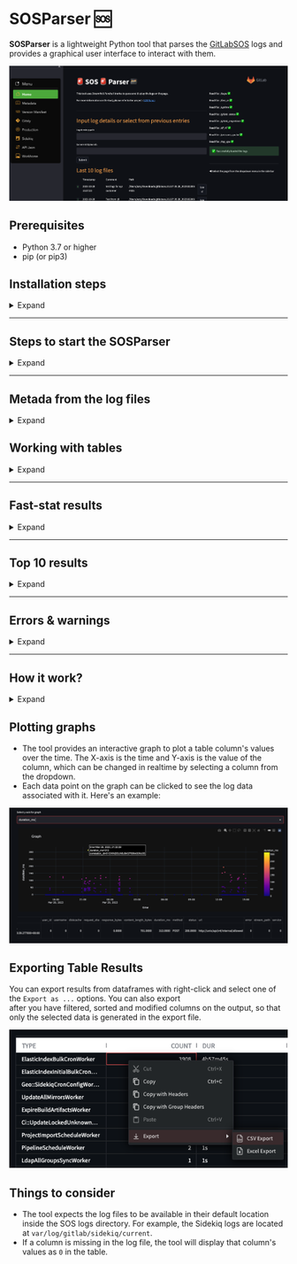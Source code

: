 # SOSParser :sos:

**SOSParser** is a lightweight Python tool that parses the [GitLabSOS](https://gitlab.com/gitlab-com/support/toolbox/gitlabsos) logs and provides a graphical user interface to interact with them. 

![sosparser_interface](static/interface.png)


## Prerequisites

- Python 3.7 or higher
- pip (or pip3)

## Installation steps

<details>
<summary>Expand</summary>

1. Clone the repository:

```bash
git clone git@gitlab.com:gitlab-com/support/toolbox/sosparser.git
cd sosparser
```

2. Install the dependencies using the `requirements.txt` file:

```bash
pip install -r requirements.txt
```

 - If you have pip3 installed then you can use

```bash
pip3 install -r requirements.txt
```

 - Or if you want to use a [virtual environment](https://docs.python.org/3/library/venv.html), run the following commands instead:

```bash
virtualenv venv
source venv/bin/activate
pip3 install -r requirements.txt
```
</details>

---

## Steps to start the SOSParser

<details>
<summary>Expand</summary>

1. Add the following function to `~/.bashrc` or `~/.zshrc` file so that the sosparser can be triggered from the command line directly:

 ```
sosparser() {
  local path="${1:-$(pwd)}"
  if [[ -z "$path" ]]; then
    path="$(pwd)"
  fi
  
  if [[ "$OSTYPE" == "darwin"* ]]; then
    /usr/bin/open "http://localhost:8501/?path=$path"
  elif [[ "$OSTYPE" == "linux-gnu"* ]]; then
    xdg-open "http://localhost:8501/?path=$path"
  else
    echo "Unsupported OS"
  fi
}
 ```

2. Navigate to the SOSParser directory and execute the command below. This will launch a new browser tab at http://localhost:8501::

```bash
streamlit run app.py --browser.gatherUsageStats=false
```

3. Once the page loads, copy the absolute path of the logs directory. Then, paste this path into the text box on the application's user interface (webpage), add any optional comments, and click the 'Submit' button.

4. We can also open the logs directly from the logs directory in the command line tool as follows:

- We can provide the absolute path to the sosparser command
```
> sosparser /Users/azzy/Downloads/gitlabsos.dv-git-_20230329105343 
```

- Or we can just execute sosparser in the log directory (this will take the pwd value as input by default)
    
```
> sosparser 
```

5. Logs uploaded through the UI can be optionally saved within the application for easy future reference and analysis.

</details>

---

## Metada from the log files

<details>
<summary>Expand</summary>

- GitLabSOS contains many files that hold valuable information. This tool extracts some metadata from each file and displays the information on the UI:

![sosparser_metadata](static/metadata.png)

</details>

## Working with tables

<details>
<summary>Expand</summary>

Here are the following things we can do with the tables to extract the data:

- **Filter the columns** : By default, the table includes numerous columns that may not be necessary for our purposes. However, we can customize which columns we wish to view by clicking on the _Filter_ button located on the right side of the table.

![SOSParser](static/filter_column.png "SOSParser")
    
- **Sort columns** : Click on the column name to sort the data numerically or alphabetically.

![SOSParser](static/sort.png "SOSParser")
    
- **Filter Rows** : We can filter the table rows based on specific values. For instance, it's possible to display only the rows that correspond to a particular project name, user, or correlation ID. In fact, we can apply multiple filters to refine the rows further, such as viewing user logs for project XYZ.

| Global row filter            | Column row filter              |
| ---------------------- | ---------------------- |
| ![SOSParser](static/filter_row_1.png "SOSParser") | ![SOSParser](static/filter_row.png "SOSParser") |


- **Autosize the column width** : By clicking on the three dots next to the column name in the table, you can select 'Auto size all columns' to automatically adjust and set the width of each column to fit the content of the column headers.

 ![SOSParser](static/auto_size.png "SOSParser")

</details>

---

## Fast-stat results 

<details>
<summary>Expand</summary>

- The individual log pages (Gitaly, Production) by defaults shows the fast-stat resutls on the UI.

![SOSParser](static/fast_meta.png "SOSParser")

- On the same page we can find the top 10 results (projects, users etc.) with respect to the selected metric (Duration, Memory, CPU etc.). This is equalent to the `fast-stat top` command.

![SOSParser](static/top_ten_2.png "SOSParser")

</details>

---

## Top 10 results

<details>
<summary>Expand</summary>

- Similar to fast-stat we can extract the top ten values (like project, user etc) based on the resource usage.
- For example, the following screenshot shows top 10 paths against duration in api_json.log file
- ![SOSParser](static/top_ten_1.png "SOSParser")

- Similarly, the following example shows which projects took the highest db duration in Sidekiq log file
- ![SOSParser](static/top_ten_3.png "SOSParser")

</details>

---

## Errors & warnings

<details>
<summary>Expand</summary>

- By default, the tool parses errors and warnings based on the known factor like status codes, sevirity etc. These errors are shown in separate tables.

- ![SOSParser](static/error_1.png "SOSParser")
- ![SOSParser](static/error_2.png "SOSParser")
 
</details>

---

## How it work?

<details>
<summary>Expand</summary>

- Other than the metadata, the tool converts the log file contents (GitLab, Production, API, etc.) into a Pandas DataFrame. We can perform a variety of arithmetic and logical operations on these DataFrames. For example, the application can generate the results of fast-stats, which is really helpful when troubleshooting an issue.

- In this tool, we also use the AgGrid (free version) tables and Streamlit libraries to provide a front end with dynamic tables that are searchable, sortable, paginated, and filterable in the UI.

![SOSParser](static/1.jpg "SOSParser")

</details>


## Plotting graphs

- The tool provides an interactive graph to plot a table column's values over the time. The X-axis is the time and Y-axis is the value of the column, which can be changed in realtime by selecting a column from the dropdown.
- Each data point on the graph can be clicked to see the log data associated with it. Here's an example:

![SOSParser](static/2.png "SOSParser")

## Exporting Table Results 

You can export results from dataframes with right-click and select one of the `Export as ...` options. You can also export  
after you have filtered, sorted and modified columns on the output, so that only the selected data is generated in the export file.

![SOSParser](static/3-export-csv.png "SOSParser")

## Things to consider

- The tool expects the log files to be available in their default location inside the SOS logs directory. For example, the Sidekiq logs are located at `var/log/gitlab/sidekiq/current`. 
- If a column is missing in the log file, the tool will display that column's values as `0` in the table.
